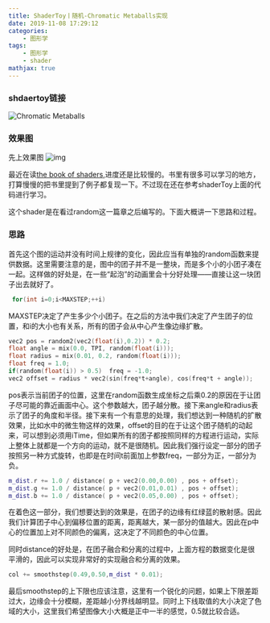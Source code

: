```yaml
---
title: ShaderToy丨随机-Chromatic Metaballs实现
date: 2019-11-08 17:29:12
categories:
    - 图形学
tags: 
    - 图形学
    - shader
mathjax: true
---
```


### shdaertoy链接
![Chromatic Metaballs](https://media.giphy.com/media/U2AMnzt4gCzdCVDr79/giphy.gif)

### 效果图
先上效果图
![img](https://s2.ax1x.com/2019/11/09/MeMDXQ.md.gif)


最近在读[the book of shaders](https://thebookofshaders.com/),进度还是比较慢的。书里有很多可以学习的地方，打算慢慢的把书里提到了例子都复现一下。不过现在还在参考shaderToy上面的代码进行学习。

这个shader是在看过random这一篇章之后编写的。下面大概讲一下思路和过程。

### 思路
首先这个图的运动并没有时间上规律的变化，因此应当有单独的random函数来提供数据。这里需要注意的是，图中的团子并不是一整块，而是多个小的小团子凑在一起。这样做的好处是，在一些“起泡”的动画里会十分好处理——直接让这一块团子出去就好了。

```c++
 for(int i=0;i<MAXSTEP;++i)
 ```

 MAXSTEP决定了产生多少个小团子。在之后的方法中我们决定了产生团子的位置，和i的大小也有关系，所有的团子会从中心产生像边缘扩散。

 ```c++
vec2 pos = random2(vec2(float(i),0.2)) * 0.2;
float angle = mix(0.0, TPI, random(float(i)));
float radius = mix(0.01, 0.2, random(float(i)));
float freq = 1.0;
if(random(float(i)) > 0.5)	freq = -1.0;
vec2 offset = radius * vec2(sin(freq*t+angle), cos(freq*t + angle));
```
pos表示当前团子的位置，这里在random函数生成坐标之后乘0.2的原因在于让团子尽可能的靠近画面中心。这个参数越大，团子越分散。接下来angle和radius表示了团子的角度和半径。接下来有一个有意思的处理，我们想达到一种随机的扩散效果，比如水中的微生物这样的效果，offset的目的在于让这个团子随机的动起来，可以想到必须用iTime，但如果所有的团子都按照同样的方程进行运动，实际上整体上就都是一个方向的运动，就不是很随机。因此我们强行设定一部分的团子按照另一种方式旋转，也即是在时间t前面加上参数freq，一部分为正，一部分为负。

```c++
m_dist.r += 1.0 / distance( p + vec2(0.00,0.00) , pos + offset);
m_dist.g += 1.0 / distance( p + vec2(0.01,0.01) , pos + offset);
m_dist.b += 1.0 / distance( p + vec2(0.05,0.00) , pos + offset);
```

在着色这一部分，我们想要达到的效果是，在团子的边缘有红绿蓝的散射感。因此我们计算团子中心到偏移位置的距离，距离越大，某一部分的值越大。因此在p中心的位置加上对不同颜色的偏离，这决定了不同颜色的中心位置。

同时distance的好处是，在团子融合和分离的过程中，上面方程的数据变化是很平滑的，因此可以实现非常好的实现融合和分离的效果。

```c++
col += smoothstep(0.49,0.50,m_dist * 0.01);
```
最后smoothstep的上下限也应该注意，这里有一个锐化的问题，如果上下限差距过大，边缘会十分模糊，差距越小分界线越明显。同时上下线取值的大小决定了色域的大小，这里我们希望图像大小大概是正中一半的感觉，0.5就比较合适。

